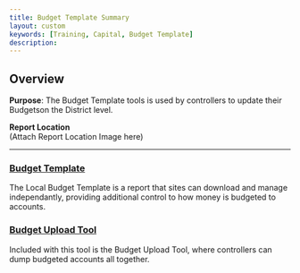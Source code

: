 ```yaml
---
title: Budget Template Summary
layout: custom
keywords: [Training, Capital, Budget Template]
description: 
---
```


## Overview

**Purpose**: The Budget Template tools is used by controllers to update their Budgetson the District level.

**Report Location**<br>
(Attach Report Location Image here)

___
### [ Budget Template ](/bApps/InterjectTraining/Budget/BudgetTemplate.html)

The Local Budget Template is a report that sites can download and manage independantly, providing additional control to how money is budgeted to accounts.

### [ Budget Upload Tool ](/bApps/InterjectTraining/Budget/BudgetUpload.html)

Included with this tool is the Budget Upload Tool, where controllers can dump budgeted accounts all together.
